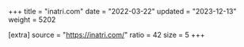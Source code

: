+++
title = "inatri.com"
date = "2022-03-22"
updated = "2023-12-13"
weight = 5202

[extra]
source = "https://inatri.com/"
ratio = 42
size = 5
+++
